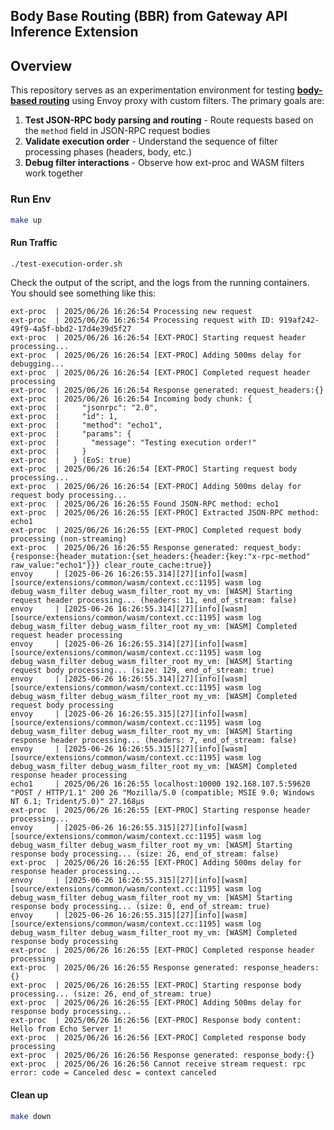 ## Body Base Routing (BBR) from Gateway API Inference Extension

## Overview

This repository serves as an experimentation environment for testing **[body-based routing](https://github.com/kubernetes-sigs/gateway-api-inference-extension/tree/main/pkg/bbr)** using Envoy proxy with custom filters. The primary goals are:

1. **Test JSON-RPC body parsing and routing** - Route requests based on the `method` field in JSON-RPC request bodies
2. **Validate execution order** - Understand the sequence of filter processing phases (headers, body, etc.)
3. **Debug filter interactions** - Observe how ext-proc and WASM filters work together



### Run Env

```sh
make up
```

#### Run Traffic

```sh
./test-execution-order.sh
```

Check the output of the script, and the logs from the running containers.
You should see something like this:

```
ext-proc  | 2025/06/26 16:26:54 Processing new request
ext-proc  | 2025/06/26 16:26:54 Processing request with ID: 919af242-49f9-4a5f-bbd2-17d4e39d5f27
ext-proc  | 2025/06/26 16:26:54 [EXT-PROC] Starting request header processing...
ext-proc  | 2025/06/26 16:26:54 [EXT-PROC] Adding 500ms delay for debugging...
ext-proc  | 2025/06/26 16:26:54 [EXT-PROC] Completed request header processing
ext-proc  | 2025/06/26 16:26:54 Response generated: request_headers:{}
ext-proc  | 2025/06/26 16:26:54 Incoming body chunk: {
ext-proc  |     "jsonrpc": "2.0",
ext-proc  |     "id": 1,
ext-proc  |     "method": "echo1",
ext-proc  |     "params": {
ext-proc  |       "message": "Testing execution order!"
ext-proc  |     }
ext-proc  |   } (EoS: true)
ext-proc  | 2025/06/26 16:26:54 [EXT-PROC] Starting request body processing...
ext-proc  | 2025/06/26 16:26:54 [EXT-PROC] Adding 500ms delay for request body processing...
ext-proc  | 2025/06/26 16:26:55 Found JSON-RPC method: echo1
ext-proc  | 2025/06/26 16:26:55 [EXT-PROC] Extracted JSON-RPC method: echo1
ext-proc  | 2025/06/26 16:26:55 [EXT-PROC] Completed request body processing (non-streaming)
ext-proc  | 2025/06/26 16:26:55 Response generated: request_body:{response:{header_mutation:{set_headers:{header:{key:"x-rpc-method" raw_value:"echo1"}}} clear_route_cache:true}}
envoy     | [2025-06-26 16:26:55.314][27][info][wasm] [source/extensions/common/wasm/context.cc:1195] wasm log debug_wasm_filter debug_wasm_filter_root my_vm: [WASM] Starting request header processing... (headers: 11, end_of_stream: false)
envoy     | [2025-06-26 16:26:55.314][27][info][wasm] [source/extensions/common/wasm/context.cc:1195] wasm log debug_wasm_filter debug_wasm_filter_root my_vm: [WASM] Completed request header processing
envoy     | [2025-06-26 16:26:55.314][27][info][wasm] [source/extensions/common/wasm/context.cc:1195] wasm log debug_wasm_filter debug_wasm_filter_root my_vm: [WASM] Starting request body processing... (size: 129, end_of_stream: true)
envoy     | [2025-06-26 16:26:55.314][27][info][wasm] [source/extensions/common/wasm/context.cc:1195] wasm log debug_wasm_filter debug_wasm_filter_root my_vm: [WASM] Completed request body processing
envoy     | [2025-06-26 16:26:55.315][27][info][wasm] [source/extensions/common/wasm/context.cc:1195] wasm log debug_wasm_filter debug_wasm_filter_root my_vm: [WASM] Starting response header processing... (headers: 7, end_of_stream: false)
envoy     | [2025-06-26 16:26:55.315][27][info][wasm] [source/extensions/common/wasm/context.cc:1195] wasm log debug_wasm_filter debug_wasm_filter_root my_vm: [WASM] Completed response header processing
echo1     | 2025/06/26 16:26:55 localhost:10000 192.168.107.5:59620 "POST / HTTP/1.1" 200 26 "Mozilla/5.0 (compatible; MSIE 9.0; Windows NT 6.1; Trident/5.0)" 27.168µs
ext-proc  | 2025/06/26 16:26:55 [EXT-PROC] Starting response header processing...
envoy     | [2025-06-26 16:26:55.315][27][info][wasm] [source/extensions/common/wasm/context.cc:1195] wasm log debug_wasm_filter debug_wasm_filter_root my_vm: [WASM] Starting response body processing... (size: 26, end_of_stream: false)
ext-proc  | 2025/06/26 16:26:55 [EXT-PROC] Adding 500ms delay for response header processing...
envoy     | [2025-06-26 16:26:55.315][27][info][wasm] [source/extensions/common/wasm/context.cc:1195] wasm log debug_wasm_filter debug_wasm_filter_root my_vm: [WASM] Starting response body processing... (size: 0, end_of_stream: true)
envoy     | [2025-06-26 16:26:55.315][27][info][wasm] [source/extensions/common/wasm/context.cc:1195] wasm log debug_wasm_filter debug_wasm_filter_root my_vm: [WASM] Completed response body processing
ext-proc  | 2025/06/26 16:26:55 [EXT-PROC] Completed response header processing
ext-proc  | 2025/06/26 16:26:55 Response generated: response_headers:{}
ext-proc  | 2025/06/26 16:26:55 [EXT-PROC] Starting response body processing... (size: 26, end_of_stream: true)
ext-proc  | 2025/06/26 16:26:55 [EXT-PROC] Adding 500ms delay for response body processing...
ext-proc  | 2025/06/26 16:26:56 [EXT-PROC] Response body content: Hello from Echo Server 1!
ext-proc  | 2025/06/26 16:26:56 [EXT-PROC] Completed response body processing
ext-proc  | 2025/06/26 16:26:56 Response generated: response_body:{}
ext-proc  | 2025/06/26 16:26:56 Cannot receive stream request: rpc error: code = Canceled desc = context canceled
```

#### Clean up

```sh
make down
```
